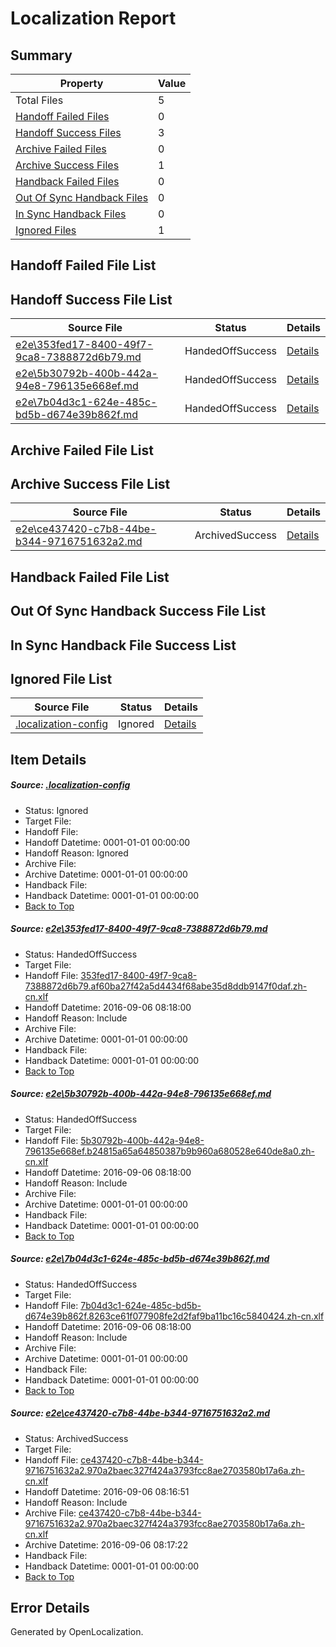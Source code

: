# <a name='report-top'></a> Localization Report

## Summary
 Property | Value 
 -------- | ----- 
 Total Files | 5
[ Handoff Failed Files ](#handoff-failed-list)| 0
[ Handoff Success Files ](#handoff-success-list)| 3
[ Archive Failed Files ](#archive-failed-list)| 0
[ Archive Success Files ](#archive-success-list)| 1
[ Handback Failed Files ](#handback-failed-list)| 0
[ Out Of Sync Handback Files ](#outofsync-handback-success-list)| 0
[ In Sync Handback Files ](#insync-handback-success-list)| 0
[ Ignored Files ](#ignored-list)| 1

## <a name='handoff-failed-list'></a> Handoff Failed File List

## <a name='handoff-success-list'></a> Handoff Success File List
 Source File | Status | Details 
 ----------- | ------ | ------- 
 [e2e\353fed17-8400-49f7-9ca8-7388872d6b79.md](https://github.com/OpenLocalizationTestOrg/ol-test0/blob/bfd3508bbb17b7792994a248cfcb74a1b9f7d24b/e2e/353fed17-8400-49f7-9ca8-7388872d6b79.md) | HandedOffSuccess | [Details](#d65fa1fb958673e9dc95a1f392238a0ba06ebbe91)
 [e2e\5b30792b-400b-442a-94e8-796135e668ef.md](https://github.com/OpenLocalizationTestOrg/ol-test0/blob/36d95f18601f345ef870cd3f49b8bb5d9a7a0b17/e2e/5b30792b-400b-442a-94e8-796135e668ef.md) | HandedOffSuccess | [Details](#1963b20f20c128f930d069a5c62e866a6b23ebee2)
 [e2e\7b04d3c1-624e-485c-bd5b-d674e39b862f.md](https://github.com/OpenLocalizationTestOrg/ol-test0/blob/36d95f18601f345ef870cd3f49b8bb5d9a7a0b17/e2e/7b04d3c1-624e-485c-bd5b-d674e39b862f.md) | HandedOffSuccess | [Details](#29ba4e07125f41bffe1cd52bf6bc35e84bbb28b13)

## <a name='archive-failed-list'></a> Archive Failed File List

## <a name='archive-success-list'></a> Archive Success File List
 Source File | Status | Details 
 ----------- | ------ | ------- 
 [e2e\ce437420-c7b8-44be-b344-9716751632a2.md](https://github.com/OpenLocalizationTestOrg/ol-test0/blob/d6220383cc962c7caf74844454322a0c45f9dd38/e2e/ce437420-c7b8-44be-b344-9716751632a2.md) | ArchivedSuccess | [Details](#6460b42b82b6bd4fcd4f307e435a3191c381f89a4)

## <a name='handback-failed-list'></a> Handback Failed File List

## <a name='outofsync-handback-success-list'></a> Out Of Sync Handback Success File List

## <a name='insync-handback-success-list'></a> In Sync Handback File Success List

## <a name='ignored-list'></a> Ignored File List
 Source File | Status | Details 
 ----------- | ------ | ------- 
 [.localization-config](https://github.com/OpenLocalizationTestOrg/ol-test0/blob/36d95f18601f345ef870cd3f49b8bb5d9a7a0b17/.localization-config) | Ignored | [Details](#3d4f252ac210baf56311d7e97dcc2db10974dbd20)

## Item Details
##### <a name='3d4f252ac210baf56311d7e97dcc2db10974dbd20'></a> Source: [.localization-config](https://github.com/OpenLocalizationTestOrg/ol-test0/blob/36d95f18601f345ef870cd3f49b8bb5d9a7a0b17/.localization-config)
* Status: Ignored
* Target File: 
* Handoff File: 
* Handoff Datetime: 0001-01-01 00:00:00
* Handoff Reason: Ignored
* Archive File: 
* Archive Datetime: 0001-01-01 00:00:00
* Handback File: 
* Handback Datetime: 0001-01-01 00:00:00
* [Back to Top](#report-top)

##### <a name='d65fa1fb958673e9dc95a1f392238a0ba06ebbe91'></a> Source: [e2e\353fed17-8400-49f7-9ca8-7388872d6b79.md](https://github.com/OpenLocalizationTestOrg/ol-test0/blob/bfd3508bbb17b7792994a248cfcb74a1b9f7d24b/e2e/353fed17-8400-49f7-9ca8-7388872d6b79.md)
* Status: HandedOffSuccess
* Target File: 
* Handoff File: [353fed17-8400-49f7-9ca8-7388872d6b79.af60ba27f42a5d4434f68abe35d8ddb9147f0daf.zh-cn.xlf](https://github.com/OpenLocalizationTestOrg/ol-test0-handoff/blob/a7a36d3c18ec22a8834d1bee00ae586506bb53b3/ol-handoff/OpenLocalizationTestOrg/ol-test0-zhcn/ci/353fed17-8400-49f7-9ca8-7388872d6b79.af60ba27f42a5d4434f68abe35d8ddb9147f0daf.zh-cn.xlf)
* Handoff Datetime: 2016-09-06 08:18:00
* Handoff Reason: Include
* Archive File: 
* Archive Datetime: 0001-01-01 00:00:00
* Handback File: 
* Handback Datetime: 0001-01-01 00:00:00
* [Back to Top](#report-top)

##### <a name='1963b20f20c128f930d069a5c62e866a6b23ebee2'></a> Source: [e2e\5b30792b-400b-442a-94e8-796135e668ef.md](https://github.com/OpenLocalizationTestOrg/ol-test0/blob/36d95f18601f345ef870cd3f49b8bb5d9a7a0b17/e2e/5b30792b-400b-442a-94e8-796135e668ef.md)
* Status: HandedOffSuccess
* Target File: 
* Handoff File: [5b30792b-400b-442a-94e8-796135e668ef.b24815a65a64850387b9b960a680528e640de8a0.zh-cn.xlf](https://github.com/OpenLocalizationTestOrg/ol-test0-handoff/blob/a7a36d3c18ec22a8834d1bee00ae586506bb53b3/ol-handoff/OpenLocalizationTestOrg/ol-test0-zhcn/ci/5b30792b-400b-442a-94e8-796135e668ef.b24815a65a64850387b9b960a680528e640de8a0.zh-cn.xlf)
* Handoff Datetime: 2016-09-06 08:18:00
* Handoff Reason: Include
* Archive File: 
* Archive Datetime: 0001-01-01 00:00:00
* Handback File: 
* Handback Datetime: 0001-01-01 00:00:00
* [Back to Top](#report-top)

##### <a name='29ba4e07125f41bffe1cd52bf6bc35e84bbb28b13'></a> Source: [e2e\7b04d3c1-624e-485c-bd5b-d674e39b862f.md](https://github.com/OpenLocalizationTestOrg/ol-test0/blob/36d95f18601f345ef870cd3f49b8bb5d9a7a0b17/e2e/7b04d3c1-624e-485c-bd5b-d674e39b862f.md)
* Status: HandedOffSuccess
* Target File: 
* Handoff File: [7b04d3c1-624e-485c-bd5b-d674e39b862f.8263ce61f077908fe2d2faf9ba11bc16c5840424.zh-cn.xlf](https://github.com/OpenLocalizationTestOrg/ol-test0-handoff/blob/a7a36d3c18ec22a8834d1bee00ae586506bb53b3/ol-handoff/OpenLocalizationTestOrg/ol-test0-zhcn/ci/7b04d3c1-624e-485c-bd5b-d674e39b862f.8263ce61f077908fe2d2faf9ba11bc16c5840424.zh-cn.xlf)
* Handoff Datetime: 2016-09-06 08:18:00
* Handoff Reason: Include
* Archive File: 
* Archive Datetime: 0001-01-01 00:00:00
* Handback File: 
* Handback Datetime: 0001-01-01 00:00:00
* [Back to Top](#report-top)

##### <a name='6460b42b82b6bd4fcd4f307e435a3191c381f89a4'></a> Source: [e2e\ce437420-c7b8-44be-b344-9716751632a2.md](https://github.com/OpenLocalizationTestOrg/ol-test0/blob/d6220383cc962c7caf74844454322a0c45f9dd38/e2e/ce437420-c7b8-44be-b344-9716751632a2.md)
* Status: ArchivedSuccess
* Target File: 
* Handoff File: [ce437420-c7b8-44be-b344-9716751632a2.970a2baec327f424a3793fcc8ae2703580b17a6a.zh-cn.xlf](https://github.com/OpenLocalizationTestOrg/ol-test0-handoff/blob/6b079260056b388dbb2a408d0ca25637ae236371/ol-handoff/OpenLocalizationTestOrg/ol-test0-zhcn/ci/ht/ce437420-c7b8-44be-b344-9716751632a2.970a2baec327f424a3793fcc8ae2703580b17a6a.zh-cn.xlf)
* Handoff Datetime: 2016-09-06 08:16:51
* Handoff Reason: Include
* Archive File: [ce437420-c7b8-44be-b344-9716751632a2.970a2baec327f424a3793fcc8ae2703580b17a6a.zh-cn.xlf](https://github.com/OpenLocalizationTestOrg/ol-test0-handoff/blob/4e793899739e70177dcf474270844efdf9af70c6/ol-archive/OpenLocalizationTestOrg/ol-test0-zhcn/ci/ht/ce437420-c7b8-44be-b344-9716751632a2.970a2baec327f424a3793fcc8ae2703580b17a6a.zh-cn.xlf)
* Archive Datetime: 2016-09-06 08:17:22
* Handback File: 
* Handback Datetime: 0001-01-01 00:00:00
* [Back to Top](#report-top)


## Error Details

Generated by OpenLocalization.
